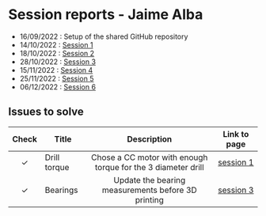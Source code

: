 # **Session reports - Jaime Alba**

- 16/09/2022 : Setup of the shared GitHub repository
- 14/10/2022 : [Session 1](session1.md)
- 18/10/2022 : [Session 2](session2.md)
- 28/10/2022 : [Session 3](session3.md)
- 15/11/2022 : [Session 4](session4.md)
- 25/11/2022 : [Session 5](session5.md)
- 06/12/2022 : [Session 6](session6.md)

## **Issues to solve**

|Check|Title|Description|Link to page|  
|:---:|---|:---:|:--:|
|$\checkmark$|Drill torque|Chose a CC motor with enough torque for the 3 diameter drill|[session 1](session1.md/#sowing)|
|$\checkmark$|Bearings|Update the bearing measurements before 3D printing|[session 3](session3.md)|

